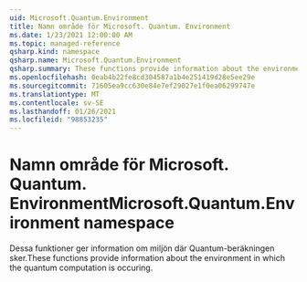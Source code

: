 ```yaml
---
uid: Microsoft.Quantum.Environment
title: Namn område för Microsoft. Quantum. Environment
ms.date: 1/23/2021 12:00:00 AM
ms.topic: managed-reference
qsharp.kind: namespace
qsharp.name: Microsoft.Quantum.Environment
qsharp.summary: These functions provide information about the environment in which the quantum computation is occuring.
ms.openlocfilehash: 0eab4b22fe8cd304587a1b4e251419d28e5ee29e
ms.sourcegitcommit: 71605ea9cc630e84e7ef29027e1f0ea06299747e
ms.translationtype: MT
ms.contentlocale: sv-SE
ms.lasthandoff: 01/26/2021
ms.locfileid: "98853235"
---
```

# <a name="microsoftquantumenvironment-namespace"></a><span data-ttu-id="3b6d3-102">Namn område för Microsoft. Quantum. Environment</span><span class="sxs-lookup"><span data-stu-id="3b6d3-102">Microsoft.Quantum.Environment namespace</span></span>

<span data-ttu-id="3b6d3-103">Dessa funktioner ger information om miljön där Quantum-beräkningen sker.</span><span class="sxs-lookup"><span data-stu-id="3b6d3-103">These functions provide information about the environment in which the quantum computation is occuring.</span></span>

